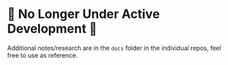 # 🚧 No Longer Under Active Development 🚧

Additional notes/research are in the `docs` folder in the individual repos, feel free to use as reference. 
